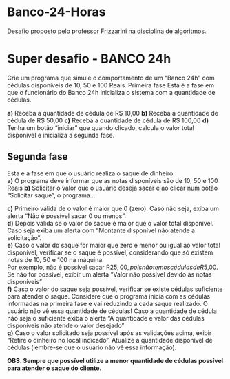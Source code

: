 # Banco-24-Horas
Desafio proposto pelo professor Frizzarini na disciplina de algoritmos.


<h1>Super desafio - BANCO 24h </h1>

<p>Crie um programa que simule o comportamento de um “Banco 24h” com cédulas
disponíveis de 10, 50 e 100 Reais.
Primeira fase
Esta é a fase em que o funcionário do Banco 24h inicializa o sistema com a quantidade
de cédulas.</p>

<b>a)</b> Receba a quantidade de cédula de R$ 10,00
<b>b)</b> Receba a quantidade de cédula de R$ 50,00
<b>c)</b> Receba a quantidade de cédula de R$ 100,00
<b>d)</b> Tenha um botão “iniciar” que quando clicado, calcula o valor total disponível e
inicializa a segunda fase.

<h2>Segunda fase</h2>

Esta é a fase em que o usuário realiza o saque de dinheiro.<br>
<b>a)</b> O programa deve informar que as notas disponíveis são de 10, 50 e 100 Reais
<b>b)</b> Solicitar o valor que o usuário deseja sacar e ao clicar num botão “Solicitar saque”, o
programa…<br>

<b>c)</b> Primeiro válida de o valor é maior que 0 (zero). Caso não seja, exiba um alerta “Não
é possível sacar 0 ou menos”.<br>
<b>d)</b> Depois valida se o valor do saque é maior que o valor total disponível. Caso seja
exiba um alerta com “Montante disponível não atende a solicitação”.<br>
<b>e)</b> Caso o valor do saque for maior que zero e menor ou igual ao valor total disponível,
verificar se o saque é possível, considerando que só existem notas de 10, 50 e 100 na
máquina.<br> Por exemplo, não é possível sacar R$25,00, pois não temos cédulas de
R$5,00. Se não for possível, exibir um alerta “Valor não possível devido às notas
disponíveis”<br>
<b>f)</b> Caso o valor do saque seja possível, verificar se existe cédulas suficiente para
atender o saque. Considere que o programa inicia com as cédulas informadas na
primeira fase e vai reduzindo a cada saque realizado. O usuário não vê essa quantidade
de cédulas! Caso a quantidade de cédula não seja o suficiente exiba o alerta “A
quantidade e valor das cédulas disponíveis não atende o valor desejado”<br>
<b>g)</b> Caso o valor solicitado seja possível após as validações acima, exibir “Retire o
dinheiro no local indicado”. Atualize a quantidade disponível de cédulas (lembre-se
que o usuário não vê essa informação).<br>

<b>OBS. Sempre que possível utilize a menor quantidade de cédulas possível para atender
o saque do cliente.</b>
